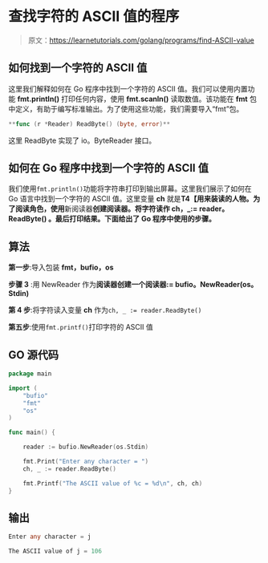 # 查找字符的 ASCII 值的程序

> 原文：<https://learnetutorials.com/golang/programs/find-ASCII-value>

## 如何找到一个字符的 ASCII 值

这里我们解释如何在 Go 程序中找到一个字符的 ASCII 值。我们可以使用内置功能 **fmt.println()** 打印任何内容，使用 **fmt.scanln()** 读取数值。该功能在 **fmt** 包中定义，有助于编写标准输出。为了使用这些功能，我们需要导入“fmt”包。

```go
**func (r *Reader) ReadByte() (byte, error)** 

```

这里 ReadByte 实现了 io。ByteReader 接口。

## 如何在 Go 程序中找到一个字符的 ASCII 值

我们使用`fmt.println()`功能将字符串打印到输出屏幕。这里我们展示了如何在 Go 语言中找到一个字符的 ASCII 值。这里变量 **ch** 就是**T4【用来装读的人物。为了阅读角色，使用**新阅读器**创建阅读器。将字符读作 **ch，_:= reader。ReadByte()** 。最后打印结果。下面给出了 Go 程序中使用的步骤。**

## 算法

**第一步**:导入包装 **fmt，bufio，os**

**步骤 3** :用 NewReader 作为**阅读器创建一个阅读器:= bufio。NewReader(os。Stdin)**

**第 4 步**:将字符读入变量 **ch** 作为`ch, _ := reader.ReadByte()`

**第五步**:使用`fmt.printf()`打印字符的 ASCII 值

## GO 源代码

```go
package main

import (
    "bufio"
    "fmt"
    "os"
)

func main() {

    reader := bufio.NewReader(os.Stdin)

    fmt.Print("Enter any character = ")
    ch, _ := reader.ReadByte()

    fmt.Printf("The ASCII value of %c = %d\n", ch, ch)
}

```

## 输出

```go
Enter any character = j

The ASCII value of j = 106 
```